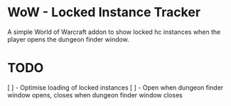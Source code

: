 # WoW - Locked Instance Tracker

A simple World of Warcraft addon to show locked hc instances when the player opens the dungeon finder window.

# TODO
[ ] - Optimise loading of locked instances
[ ] - Open when dungeon finder window opens, closes when dungeon finder window closes
